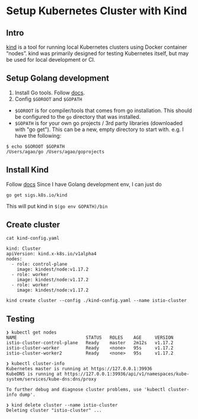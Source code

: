 # Setup Kubernetes Cluster with Kind


## Intro
[kind](https://kind.sigs.k8s.io/) is a tool for running local Kubernetes clusters using Docker container “nodes”.
kind was primarily designed for testing Kubernetes itself, but may be used for local development or CI.

## Setup Golang development

1. Install Go tools. Follow [docs](https://golang.org/doc/install#install).
2. Config `$GOROOT` and `$GOPATH`

- `$GOROOT` is for compiler/tools that comes from go installation. This should be configured to the `go` directory that was installed.
- `$GOPATH` is for your own go projects / 3rd party libraries (downloaded with "go get"). This can be a new, empty directory to start with.
  e.g. I have the following:

```
$ echo $GOROOT $GOPATH
/Users/agao/go /Users/agao/goprojects
```

## Install Kind
Follow [docs](https://kind.sigs.k8s.io/docs/user/quick-start/#installation)
Since I have Golang development env, I can just do

```
go get sigs.k8s.io/kind
```
This will put kind in `$(go env GOPATH)/bin`

## Create cluster

```
cat kind-config.yaml

kind: Cluster
apiVersion: kind.x-k8s.io/v1alpha4
nodes:
  - role: control-plane
    image: kindest/node:v1.17.2
  - role: worker
    image: kindest/node:v1.17.2
  - role: worker
    image: kindest/node:v1.17.2
```

```
kind create cluster --config ./kind-config.yaml --name istio-cluster
```

## Testing

```
❯ kubectl get nodes
NAME                          STATUS   ROLES    AGE     VERSION
istio-cluster-control-plane   Ready    master   2m12s   v1.17.2
istio-cluster-worker          Ready    <none>   95s     v1.17.2
istio-cluster-worker2         Ready    <none>   95s     v1.17.2

❯ kubectl cluster-info
Kubernetes master is running at https://127.0.0.1:39936
KubeDNS is running at https://127.0.0.1:39936/api/v1/namespaces/kube-system/services/kube-dns:dns/proxy

To further debug and diagnose cluster problems, use 'kubectl cluster-info dump'.

❯ kind delete cluster --name istio-cluster
Deleting cluster "istio-cluster" ...
```

